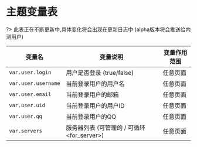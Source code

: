 # 主题变量表

?> 此表正在不断更新中,具体变化将会出现在更新日志中 (alpha版本将会推送给内测用户)

| 变量名              | 变量说明                                    | 变量作用范围 |
| ------------------- | ------------------------------------------- | ------------ |
| `var.user.login`    | 用户是否登录 (true/false)                   | 任意页面     |
| `var.user.username` | 当前登录用户的用户名                        | 任意页面     |
| `var.user.email`    | 当前登录用户的邮箱                          | 任意页面     |
| `var.user.uid`      | 当前登录用户的用户ID                        | 任意页面     |
| `var.user.qq`       | 当前登录用户的QQ                            | 任意页面     |
| `var.servers`       | 服务器列表 (可管理的 / 可循环 <for_server>) | 任意页面     |

